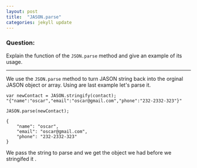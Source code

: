 ```yaml
---
layout: post
title:  "JASON.parse"
categories: jekyll update
---
```

### Question:
Explain the function of the `JSON.parse` method and give an example of its usage.
<hr>

We use the `JSON.parse` method to turn JASON string back into the orginal JASON object or array. Using are last example let's parse it. 


```jason
var newContact = JASON.stringify(contact);
"{"name":"oscar","email":"oscar@gmail.com","phone":"232-2332-323"}"

JASON.parse(newContact);

{
    "name": "oscar",
    "email": "oscar@gmail.com",
    "phone": "232-2332-323"
}
```

We pass the string to parse and we get the object we had before we stringifed it . 